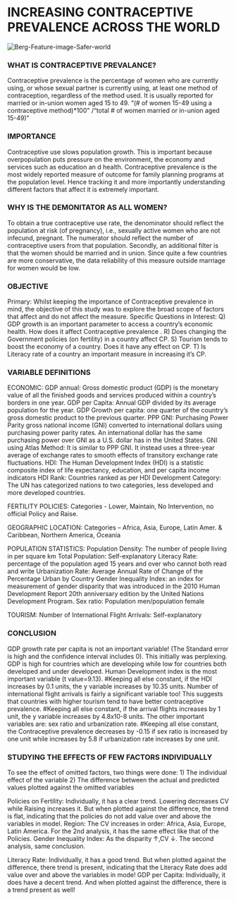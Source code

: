 # INCREASING CONTRACEPTIVE PREVALENCE ACROSS THE WORLD

![Berg-Feature-image-Safer-world](https://user-images.githubusercontent.com/44275206/82988352-02a69000-9fc7-11ea-9ff6-ed0b2b3988ae.jpg)


### WHAT IS CONTRACEPTIVE PREVALANCE?
Contraceptive prevalence is the percentage of women who are currently using, or whose sexual partner is currently using, at least one method of contraception, regardless of the method used. It is usually reported for married or in-union women aged 15 to 49.
“(# of women 15-49 using a contraceptive method)*100" /“total # of women married or in-union aged 15-49)”

### IMPORTANCE
Contraceptive use slows population growth. This is important because overpopulation puts pressure on the environment, the economy and services such as education an d health.
Contraceptive prevalence is the most widely reported measure of outcome for family planning programs at the population level. Hence tracking it and more importantly understanding different factors that affect it is extremely important.

### WHY IS THE DEMONITATOR AS ALL WOMEN?
To obtain a true contraceptive use rate, the denominator should reflect the population at risk (of pregnancy), i.e., sexually active women who are not infecund, pregnant. The numerator should reflect the number of contraceptive users from that population. Secondly, an additional filter is that the women should be married and in union. Since quite a few countries are more conservative, the data reliability of this measure outside marriage for women would be low.

### OBJECTIVE
Primary: Whilst keeping the importance of Contraceptive prevalence in mind, the objective of this study was to explore the broad scope of factors that affect and do not affect the measure.
Specific Questions in Interest:
Q) GDP growth is an important parameter to access a country’s economic health. How does it affect Contraceptive prevalence .
R) Does changing the Government policies (on fertility) in a country affect CP.
S) Tourism tends to boost the economy of a country. Does it have any effect on CP.
T) Is Literacy rate of a country an important measure in increasing it’s CP.

### VARIABLE DEFINITIONS

ECONOMIC:
GDP annual: Gross domestic product (GDP) is the monetary value of all the finished goods and services produced within a country’s borders in one year. 
GDP per Capita: Annual GDP divided by its average population for the year. 
GDP Growth per capita: one quarter of the country’s gross domestic product to the previous quarter. 
PPP GNI: Purchasing Power Parity gross national income (GNI) converted to international dollars using purchasing power parity rates. An international dollar has the same purchasing power over GNI as a U.S. dollar has in the United States. 
GNI using Atlas Method: It is similar to PPP GNI. It instead uses a three-year average of exchange rates to smooth effects of transitory exchange rate fluctuations. 
HDI: The Human Development Index (HDI) is a statistic composite index of life expectancy, education, and per capita income indicators HDI Rank: Countries ranked as per HDI Development Category: The UN has categorized nations to two categories, less developed and more developed countries.

FERTILITY POLICIES: 
Categories - Lower, Maintain, No Intervention, no official Policy and Raise.

GEOGRAPHIC LOCATION: 
Categories – Africa, Asia, Europe, Latin Amer. & Caribbean, Northern America, Oceania

POPULATION STATISTICS:
Population Density: The number of people living in per square km Total Population: Self-explanatory
Literacy Rate: percentage of the population aged 15 years and over who cannot both read and write Urbanization Rate: Average Annual Rate of Change of the Percentage Urban by Country
Gender Inequality Index: an index for measurement of gender disparity that was introduced in the 2010 Human Development Report 20th anniversary edition by the United Nations Development Program. Sex ratio: Population men/population female

TOURISM: 
Number of International Flight Arrivals: Self-explanatory


### CONCLUSION
GDP growth rate per capita is not an important variable! (The Standard error is high and the confidence interval includes 0). This initially was perplexing. GDP is high for countries which are developing while low for countries both developed and under developed.
Human Development index is the most important variable (t value=9.13). #Keeping all else constant, if the HDI increases by 0.1 units, the y variable increases by 10.35 units.
Number of international flight arrivals is fairly a significant variable too! This suggests that countries with higher tourism tend to have better contraceptive prevalence. #Keeping all else constant, if the arrival flights increases by 1 unit, the y variable increases by 4.8x10-8 units.
The other important variables are: sex ratio and urbanization rate. #Keeping all else constant, the Contraceptive prevalence decreases by -0.15 if sex ratio is increased by one unit while increases by 5.8 if urbanization rate increases by one unit.

### STUDYING THE EFFECTS OF FEW FACTORS INDIVIDUALLY
To see the effect of omitted factors, two things were done: 1) The individual effect of the variable 2) The difference between the actual and predicted values plotted against the omitted variables

Policies on Fertility: Individually, it has a clear trend. Lowering decreases CV while Raising increases it. But when plotted against the difference, the trend is flat, indicating that the policies do not add value over and above the variables in model. Region: The CV increases in order: Africa, Asia, Europe, Latin America. For the 2nd analysis, it has the same effect like that of the Policies. Gender Inequality Index: As the disparity ↑,CV ↓. The second analysis, same conclusion.

Literacy Rate: Individually, it has a good trend. But when plotted against the difference, there trend is present, indicating that the Literacy Rate does add value over and above the variables in mode! GDP per Capita: Individually, it does have a decent trend. And when plotted against the difference, there is a trend present as well!
